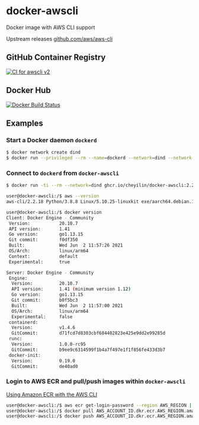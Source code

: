 # docker-awscli

Docker image with AWS CLI support

Upstream releases [github.com/aws/aws-cli](https://github.com/aws/aws-cli/releases)

## GitHub Container Registry

[![CI for awscli v2](https://github.com/CheyiLin/docker-awscli/actions/workflows/ci-awscli-v2.yml/badge.svg)](https://ghcr.io/cheyilin/docker-awscli)

## Docker Hub

[![Docker Build Status](https://img.shields.io/docker/cloud/automated/cheyilin/docker-awscli)](https://hub.docker.com/r/cheyilin/docker-awscli/tags?page=1&ordering=last_updated)

## Examples

### Start a Docker daemon `dockerd`

```bash
$ docker network create dind
$ docker run --privileged --rm --name=dockerd --network=dind --network-alias=docker -e DOCKER_TLS_CERTDIR= docker:20.10-dind
```

### Connect to `dockerd` from `docker-awscli`

```bash
$ docker run -ti --rm --network=dind ghcr.io/cheyilin/docker-awscli:2.2.18

user@docker-awscli:/$ aws --version
aws-cli/2.2.18 Python/3.8.8 Linux/5.10.25-linuxkit exe/aarch64.debian.10 prompt/off

user@docker-awscli:/$ docker version
Client: Docker Engine - Community
 Version:           20.10.7
 API version:       1.41
 Go version:        go1.13.15
 Git commit:        f0df350
 Built:             Wed Jun  2 11:57:26 2021
 OS/Arch:           linux/arm64
 Context:           default
 Experimental:      true

Server: Docker Engine - Community
 Engine:
  Version:          20.10.7
  API version:      1.41 (minimum version 1.12)
  Go version:       go1.13.15
  Git commit:       b0f5bc3
  Built:            Wed Jun  2 11:57:00 2021
  OS/Arch:          linux/arm64
  Experimental:     false
 containerd:
  Version:          v1.4.6
  GitCommit:        d71fcd7d8303cbf684402823e425e9dd2e99285d
 runc:
  Version:          1.0.0-rc95
  GitCommit:        b9ee9c6314599f1b4a7f497e1f1f856fe433d3b7
 docker-init:
  Version:          0.19.0
  GitCommit:        de40ad0
```

### Login to AWS ECR and pull/push images within `docker-awscli`

[Using Amazon ECR with the AWS CLI](https://docs.aws.amazon.com/AmazonECR/latest/userguide/getting-started-cli.html)

```bash
user@docker-awscli:/$ aws ecr get-login-password --region AWS_REGION | docker login --username AWS --password-stdin AWS_ACCOUNT_ID.dkr.ecr.AWS_REGION.amazonaws.com
user@docker-awscli:/$ docker pull AWS_ACCOUNT_ID.dkr.ecr.AWS_REGION.amazonaws.com/hello-world:latest
user@docker-awscli:/$ docker push AWS_ACCOUNT_ID.dkr.ecr.AWS_REGION.amazonaws.com/hello-world:latest
```
